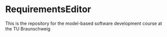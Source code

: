 # RequirementsEditor
This is the repository for the model-based software development course at the TU Braunschweig

